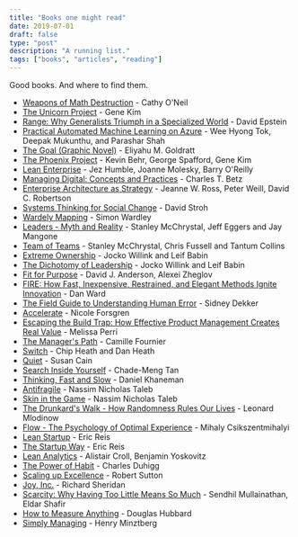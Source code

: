 ```yaml
---
title: "Books one might read"
date: 2019-07-01
draft: false
type: "post"
description: "A running list."
tags: ["books", "articles", "reading"]
---
```


Good books. And where to find them.

* [Weapons of Math Destruction](https://weaponsofmathdestructionbook.com/) - Cathy O'Neil
* [The Unicorn Project](https://itrevolution.com/the-unicorn-project/) - Gene Kim
* [Range: Why Generalists Triumph in a Specialized World](https://www.penguinrandomhouse.com/books/550188/range-by-david-epstein/) - David Epstein
* [Practical Automated Machine Learning on Azure](http://shop.oreilly.com/product/0636920269885.do) - Wee Hyong Tok, Deepak Mukunthu, and Parashar Shah
* [The Goal (Graphic Novel)](https://www.amazon.com/Goal-Business-Graphic-Novel/dp/0884272079) - Eliyahu M. Goldratt
* [The Phoenix Project](https://itrevolution.com/book/the-phoenix-project/) - Kevin Behr, George Spafford, Gene Kim
* [Lean Enterprise](http://shop.oreilly.com/product/0636920030355.do) - Jez Humble, Joanne Molesky, Barry O'Reilly
* [Managing Digital: Concepts and Practices](https://publications.opengroup.org/g183) - Charles T. Betz
* [Enterprise Architecture as Strategy](https://www.oreilly.com/library/view/enterprise-architecture-as/9781422148174/) - Jeanne W. Ross, Peter Weill, David C. Robertson
* [Systems Thinking for Social Change](https://www.chelseagreen.com/product/systems-thinking-for-social-change/) - David Stroh
* [Wardely Mapping](https://medium.com/wardleymaps/on-being-lost-2ef5f05eb1ec) - Simon Wardley
* [Leaders - Myth and Reality](https://www.penguinrandomhouse.com/books/565887/leaders-by-general-stanley-mcchrystal/) - Stanley McChrystal, Jeff Eggers and Jay Mangone
* [Team of Teams](https://www.mcchrystalgroup.com/insights-2/teamofteams/) - Stanley McChrystal, Chris Fussell and Tantum Collins
* [Extreme Ownership](https://echelonfront.com/extreme-ownership/) - Jocko Willink and Leif Babin
* [The Dichotomy of Leadership](https://echelonfront.com/dichotomy-of-leadership/) - Jocko Willink and Leif Babin
* [Fit for Purpose](https://www.fitterforpurpose.com/) - David J. Anderson, Alexei Zheglov
* [FIRE: How Fast, Inexpensive, Restrained, and Elegant Methods Ignite Innovation](https://www.amazon.com/FIRE-Inexpensive-Restrained-Elegant-Innovation/dp/006230190X) - Dan Ward
* [The Field Guide to Understanding Human Error](https://www.amazon.com/Field-Guide-Understanding-Human-Error/dp/0754648257) - Sidney Dekker
* [Accelerate](https://www.amazon.com/Accelerate-Software-Performing-Technology-Organizations/dp/1942788339/) - Nicole Forsgren
* [Escaping the Build Trap: How Effective Product Management Creates Real Value](https://www.amazon.com/Escaping-Build-Trap-Effective-Management/dp/149197379X) - Melissa Perri
* [The Manager's Path](http://shop.oreilly.com/product/0636920056843.do) - Camille Fournier
* [Switch](https://heathbrothers.com/books/switch/) - Chip Heath and Dan Heath
* [Quiet](https://www.quietrev.com/quiet-the-book/) - Susan Cain
* [Search Inside Yourself](https://www.harpercollins.com/9780062116925/search-inside-yourself/) - Chade-Meng Tan
* [Thinking, Fast and Slow](https://us.macmillan.com/books/9780374533557) - Daniel Khaneman
* [Antifragile](https://www.penguinrandomhouse.com/books/176227/antifragile-by-nassim-nicholas-taleb/) - Nassim Nicholas Taleb
* [Skin in the Game](https://www.penguinrandomhouse.com/books/537828/skin-in-the-game-by-nassim-nicholas-taleb/) - Nassim Nicholas Taleb
* [The Drunkard's Walk - How Randomness Rules Our Lives](https://www.penguinrandomhouse.com/books/115699/the-drunkards-walk-by-leonard-mlodinow/) - Leonard Mlodinow
* [Flow - The Psychology of Optimal Experience](https://www.harpercollins.com/9780061339202/flow/) - Mihaly Csikszentmihalyi 
* [Lean Startup](http://theleanstartup.com/book) - Eric Reis
* [The Startup Way](http://www.thestartupway.com/) - Eric Reis
* [Lean Analytics](http://leananalyticsbook.com/) - Alistair Croll, Benjamin Yoskovitz
* [The Power of Habit](https://charlesduhigg.com/the-power-of-habit/) - Charles Duhigg
* [Scaling up Excellence](https://www.penguinrandomhouse.com/books/222302/scaling-up-excellence-by-robert-i-sutton-and-huggy-rao/) - Robert Sutton
* [Joy, Inc.](https://www.penguinrandomhouse.com/books/312832/joy-inc-by-richard-sheridan/) - Richard Sheridan
* [Scarcity: Why Having Too Little Means So Much](https://www.hks.harvard.edu/centers/cid/publications/books/scarcity-why-having-too-little-means-so-much) - Sendhil Mullainathan, Eldar Shafir
* [How to Measure Anything](https://www.howtomeasureanything.com/) - Douglas Hubbard
* [Simply Managing](https://mintzberg.org/books/simply-managing) - Henry Minztberg
